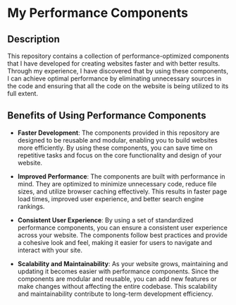 # My Performance Components

## Description
This repository contains a collection of performance-optimized components that I have developed for creating websites faster and with better results. Through my experience, I have discovered that by using these components, I can achieve optimal performance by eliminating unnecessary sources in the code and ensuring that all the code on the website is being utilized to its full extent.

## Benefits of Using Performance Components

- **Faster Development**: The components provided in this repository are designed to be reusable and modular, enabling you to build websites more efficiently. By using these components, you can save time on repetitive tasks and focus on the core functionality and design of your website.

- **Improved Performance**: The components are built with performance in mind. They are optimized to minimize unnecessary code, reduce file sizes, and utilize browser caching effectively. This results in faster page load times, improved user experience, and better search engine rankings.

- **Consistent User Experience**: By using a set of standardized performance components, you can ensure a consistent user experience across your website. The components follow best practices and provide a cohesive look and feel, making it easier for users to navigate and interact with your site.

- **Scalability and Maintainability**: As your website grows, maintaining and updating it becomes easier with performance components. Since the components are modular and reusable, you can add new features or make changes without affecting the entire codebase. This scalability and maintainability contribute to long-term development efficiency.